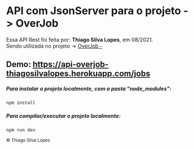 <!--
<div align="center">
<img src="./ReadMeFiles/app.jpg" align="center">
</div>-->

# API com JsonServer para o projeto -> OverJob

<p>Essa API Rest foi feita por: <strong>Thiago Silva Lopes</strong>, em 08/2021.</br>
Sendo utilizada no projeto -> <a href="">
OverJob - </a>

## Demo: https://api-overjob-thiagosilvalopes.herokuapp.com/jobs

##### Para instalar o projeto localmente, com a pasta "node_modules":

```
npm install
```

##### Para compilar/executar o projeto localmente:

```
npm run dev
```

<small>© Thiago Silva Lopes </small>
